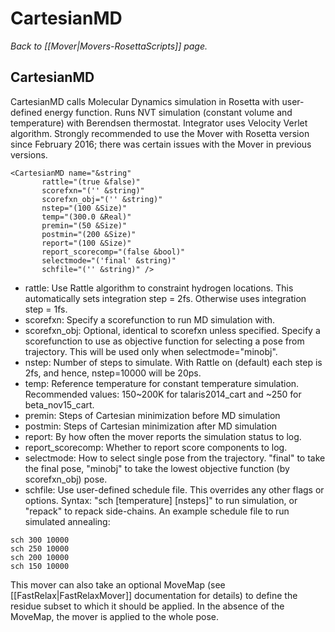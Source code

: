 # CartesianMD
*Back to [[Mover|Movers-RosettaScripts]] page.*
## CartesianMD

CartesianMD calls Molecular Dynamics simulation in Rosetta with user-defined energy function. Runs NVT simulation (constant volume and temperature) with Berendsen thermostat. Integrator uses Velocity Verlet algorithm. Strongly recommended to use the Mover with Rosetta version since February 2016; there was certain issues with the Mover in previous versions.

```
<CartesianMD name="&string"
       rattle="(true &false)"
       scorefxn="('' &string)"
       scorefxn_obj="('' &string)"
       nstep="(100 &Size)"
       temp="(300.0 &Real)"
       premin="(50 &Size)"
       postmin="(200 &Size)"
       report="(100 &Size)"
       report_scorecomp="(false &bool)"
       selectmode="('final' &string)"
       schfile="('' &string)" />
```

-   rattle: Use Rattle algorithm to constraint hydrogen locations. This automatically sets integration step = 2fs. Otherwise uses integration step = 1fs.
-   scorefxn: Specify a scorefunction to run MD simulation with.
-   scorefxn\_obj: Optional, identical to scorefxn unless specified. Specify a scorefunction to use as objective function for selecting a pose from trajectory. This will be used only when selectmode="minobj". 
-   nstep: Number of steps to simulate. With Rattle on (default) each step is 2fs, and hence, nstep=10000 will be 20ps.
-   temp: Reference temperature for constant temperature simulation. Recommended values: 150~200K for talaris2014_cart and ~250 for beta_nov15_cart.
-   premin: Steps of Cartesian minimization before MD simulation
-   postmin: Steps of Cartesian minimization after MD simulation
-   report: By how often the mover reports the simulation status to log.
-   report\_scorecomp: Whether to report score components to log.
-   selectmode: How to select single pose from the trajectory. "final" to take the final pose, "minobj" to take the lowest objective function (by scorefxn\_obj) pose. 
-   schfile: Use user-defined schedule file. This overrides any other flags or options. 
Syntax: "sch [temperature] [nsteps]" to run simulation, or "repack" to repack side-chains.
An example schedule file to run simulated annealing:
```
sch 300 10000 
sch 250 10000 
sch 200 10000 
sch 150 10000 
```

This mover can also take an optional MoveMap (see [[FastRelax|FastRelaxMover]] documentation for details) to define the residue subset to which it should be applied. In the absence of the MoveMap, the mover is applied to the whole pose.



